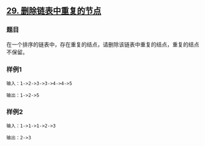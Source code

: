 ## [29. 删除链表中重复的节点](https://www.acwing.com/problem/content/27/)

### 题目

在一个排序的链表中，存在重复的结点，请删除该链表中重复的结点，重复的结点不保留。

### 样例1

```
输入：1->2->3->3->4->4->5

输出：1->2->5
```

### 样例2

```
输入：1->1->1->2->3

输出：2->3
```
